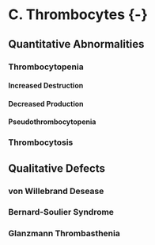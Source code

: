 # C. Thrombocytes {-}



## Quantitative Abnormalities


### Thrombocytopenia


#### Increased Destruction


#### Decreased Production


#### Pseudothrombocytopenia


### Thrombocytosis


## Qualitative Defects


### von Willebrand Desease


### Bernard-Soulier Syndrome


### Glanzmann Thrombasthenia


